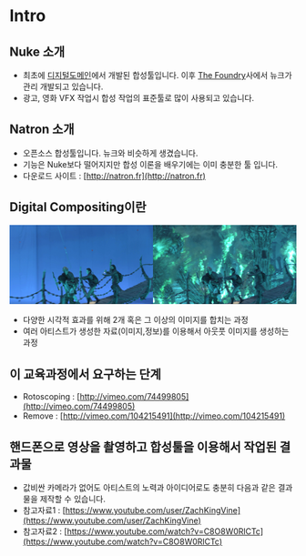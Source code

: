 # Intro

## Nuke 소개

* 최초에 [디지털도메인](https://www.digitaldomain.com/)에서 개발된 합성툴입니다.
이후 [The Foundry](https://www.foundry.com/)사에서 뉴크가 관리 개발되고 있습니다.
* 광고, 영화 VFX 작업시 합성 작업의 표준툴로 많이 사용되고 있습니다.

## Natron 소개

* 오픈소스 합성툴입니다. 뉴크와 비슷하게 생겼습니다.
* 기능은 Nuke보다 떨어지지만 합성 이론을 배우기에는 이미 충분한 툴 입니다.
* 다운로드 사이트 : [http://natron.fr](http://natron.fr)

## Digital Compositing이란

![](../.gitbook/assets/intro01.png)

* 다양한 시각적 효과를 위해 2개 혹은 그 이상의 이미지를 합치는 과정
* 여러 아티스트가 생성한 자료\(이미지,정보\)를 이용해서 아웃풋 이미지를 생성하는 과정

## 이 교육과정에서 요구하는 단계

* Rotoscoping : [http://vimeo.com/74499805](http://vimeo.com/74499805)
* Remove : [http://vimeo.com/104215491](http://vimeo.com/104215491)

## 핸드폰으로 영상을 촬영하고 합성툴을 이용해서 작업된 결과물

* 값비싼 카메라가 없어도 아티스트의 노력과 아이디어로도 충분히 다음과 같은 결과물을 제작할 수 있습니다.
* 참고자료1 : [https://www.youtube.com/user/ZachKingVine](https://www.youtube.com/user/ZachKingVine)
* 참고자료2 : [https://www.youtube.com/watch?v=C8O8W0RlCTc](https://www.youtube.com/watch?v=C8O8W0RlCTc)

